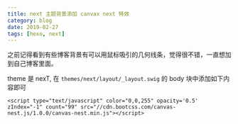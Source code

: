 ```yaml
---
title: next 主题背景添加 canvax next 特效
category: blog
date: 2019-02-27
tags: [hexo, next]
---
```


之前记得看到有些博客背景有可以用鼠标吸引的几何线条，觉得很不错，一直想加到自己博客里面。

theme 是 nexT, 在 `themes/next/layout/_layout.swig` 的 body 块中添加如下内容即可

```swig
<script type="text/javascript" color="0,0,255" opacity='0.5' zIndex="-1" count="99" src="//cdn.bootcss.com/canvas-nest.js/1.0.0/canvas-nest.min.js"></script>
```